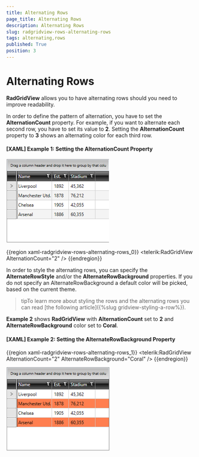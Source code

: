 ```yaml
---
title: Alternating Rows
page_title: Alternating Rows
description: Alternating Rows
slug: radgridview-rows-alternating-rows
tags: alternating,rows
published: True
position: 3
---
```


# Alternating Rows

__RadGridView__ allows you to have alternating rows should you need to improve readability. 

In order to define the pattern of alternation, you have to set the __AlternationCount__ property. For example, if you want to alternate each second row, you have to set its value to __2__. Setting the __AlternationCount__ property to __3__ shows an alternating color for each third row.

#### __[XAML] Example 1: Setting the AlternationCount Property__

![Setting the AlternationCount Property](images/RadGridView_Rows_Alternating_Rows_02.png)

{{region xaml-radgridview-rows-alternating-rows_0}}
	<telerik:RadGridView AlternationCount="2" />
{{endregion}}

In order to style the alternating rows, you can specify the __AlternateRowStyle__ and/or the __AlternateRowBackground__ properties. If you do not specify an AlternateRowBackground a default color will be picked, based on the current theme.

>tipTo learn more about styling the rows and the alternating rows you can read [the following article]({%slug gridview-styling-a-row%}).

__Example 2__ shows __RadGridView__ with __AlternationCount__ set to __2__ and __AlternateRowBackground__ color set to __Coral__.

#### __[XAML] Example 2: Setting the AlternateRowBackground Property__

{{region xaml-radgridview-rows-alternating-rows_1}}
	<telerik:RadGridView AlternationCount="2"
	                   AlternateRowBackground="Coral" />
{{endregion}}

![Setting the AlternateRowBackground Property](images/RadGridView_Rows_Alternating_Rows_01.png)

